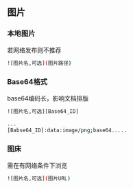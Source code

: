 <!--
 * @Description: 
 * @Version: 1.0
 * @Author: DaLao
 * @Email: dalao_li@163.com
 * @Date: 2021-11-09 21:26:42
 * @LastEditors: dalao
 * @LastEditTime: 2022-04-05 00:11:11
-->

## 图片


### 本地图片

若网络发布则不推荐
```sh
![图片名,可选](图片路径)
```


### Base64格式

base64编码长，影响文档排版
```sh
![图片名,可选][Base64_ID]

...
[Babse64_ID]:data:image/png;base64.....
```


### 图床

需在有网络条件下浏览

```sh
![图片名,可选](图片URL)
```